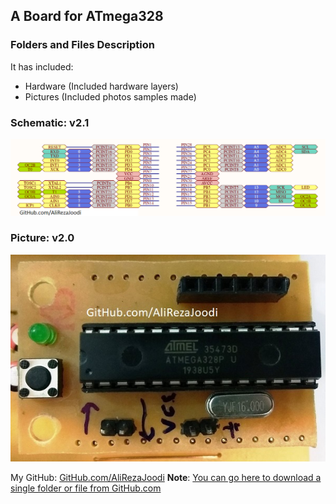 ## A Board for ATmega328

### Folders and Files Description
It has included:
- Hardware (Included hardware layers)
- Pictures (Included photos samples made)

### Schematic: v2.1
![](Hardware/v2.1/MCU_ATmega328.png)

### Picture: v2.0
![](Pictures/v2.0.jpg)

My GitHub: [GitHub.com/AliRezaJoodi](https://github.com/AliRezaJoodi)
**Note**: [You can go here to download a single folder or file from GitHub.com](https://minhaskamal.github.io/DownGit/#/home)
